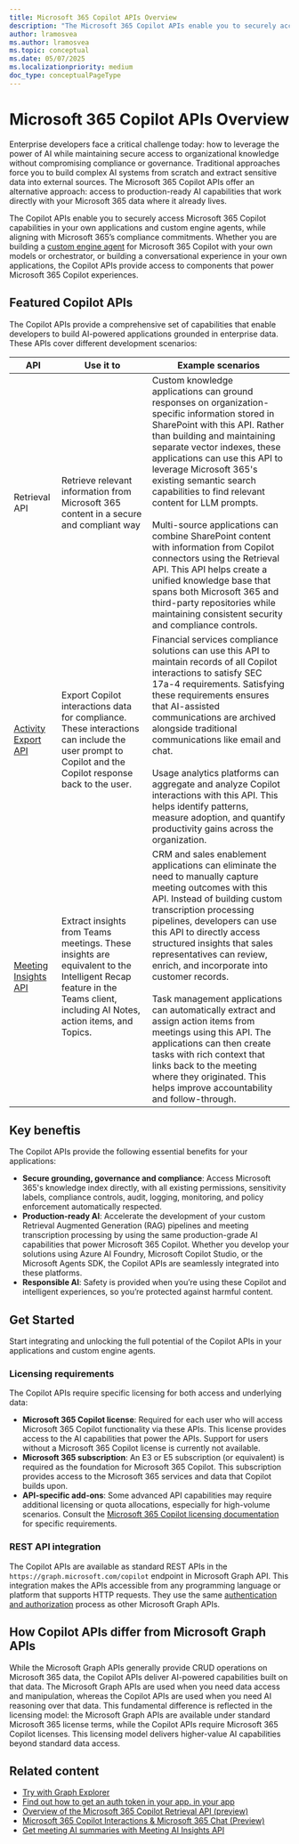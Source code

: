 ```yaml
---
title: Microsoft 365 Copilot APIs Overview
description: "The Microsoft 365 Copilot APIs enable you to securely access Microsoft 365 Copilot capabilities in your own applications and custom engine agents, while aligning with Microsoft 365’s compliance commitments."
author: lramosvea
ms.author: lramosvea
ms.topic: conceptual
ms.date: 05/07/2025
ms.localizationpriority: medium
doc_type: conceptualPageType
---
```


# Microsoft 365 Copilot APIs Overview

Enterprise developers face a critical challenge today: how to leverage the power of AI while maintaining secure access to organizational knowledge without compromising compliance or governance. Traditional approaches force you to build complex AI systems from scratch and extract sensitive data into external sources. The Microsoft 365 Copilot APIs offer an alternative approach: access to production-ready AI capabilities that work directly with your Microsoft 365 data where it already lives.


The Copilot APIs enable you to securely access Microsoft 365 Copilot capabilities in your own applications and custom engine agents, while aligning with Microsoft 365’s compliance commitments. Whether you are building a [custom engine agent](../overview-custom-engine-agent.md) for Microsoft 365 Copilot with your own models or orchestrator, or building a conversational experience in your own applications, the Copilot APIs provide access to components that power Microsoft 365 Copilot experiences.


## Featured Copilot APIs

The Copilot APIs provide a comprehensive set of capabilities that enable developers to build AI-powered applications grounded in enterprise data. These APIs cover different development scenarios: 

| API | Use it to  | Example scenarios |
| --- | ----------- | ---------------- |
| Retrieval API | Retrieve relevant information from Microsoft 365 content in a secure and compliant way | Custom knowledge applications can ground responses on organization-specific information stored in SharePoint with this API. Rather than building and maintaining separate vector indexes, these applications can use this API to leverage Microsoft 365's existing semantic search capabilities to find relevant content for LLM prompts.<br><br>Multi-source applications can combine SharePoint content with information from Copilot connectors using the Retrieval API. This API helps create a unified knowledge base that spans both Microsoft 365 and third-party repositories while maintaining consistent security and compliance controls. |
| [Activity Export API](/graph/api/aiinteractionhistory-getallenterpriseinteractions) | Export Copilot interactions data for compliance. These interactions can include the user prompt to Copilot and the Copilot response back to the user. | Financial services compliance solutions can use this API to maintain records of all Copilot interactions to satisfy SEC 17a-4 requirements. Satisfying these requirements ensures that AI-assisted communications are archived alongside traditional communications like email and chat.<br><br>Usage analytics platforms can aggregate and analyze Copilot interactions with this API. This helps identify patterns, measure adoption, and quantify productivity gains across the organization. |
| [Meeting Insights API](/graph/api/onlinemeeting-list-aiinsights) | Extract insights from Teams meetings. These insights are equivalent to the Intelligent Recap feature in the Teams client, including AI Notes, action items, and Topics. | CRM and sales enablement applications can eliminate the need to manually capture meeting outcomes with this API. Instead of building custom transcription processing pipelines, developers can use this API to directly access structured insights that sales representatives can review, enrich, and incorporate into customer records.<br><br>Task management applications can automatically extract and assign action items from meetings using this API. The applications can then create tasks with rich context that links back to the meeting where they originated. This helps improve accountability and follow-through. |

## Key beneftis

The Copilot APIs provide the following essential benefits for your applications:

- **Secure grounding, governance and compliance**: Access Microsoft 365's knowledge index directly, with all existing permissions, sensitivity labels, compliance controls, audit, logging, monitoring, and policy enforcement automatically respected.
- **Production-ready AI**: Accelerate the development of your custom Retrieval Augmented Generation (RAG) pipelines and meeting transcription processing by using the same production-grade AI capabilities that power Microsoft 365 Copilot. Whether you develop your solutions using Azure AI Foundry, Microsoft Copilot Studio, or the Microsoft Agents SDK, the Copilot APIs are seamlessly integrated into these platforms.
- **Responsible AI**: Safety is provided when you’re using these Copilot and intelligent experiences, so you’re protected against harmful content.

## Get Started 

Start integrating and unlocking the full potential of the Copilot APIs in your applications and custom engine agents.

### Licensing requirements

The Copilot APIs require specific licensing for both access and underlying data: 

- **Microsoft 365 Copilot license**: Required for each user who will access Microsoft 365 Copilot functionality via these APIs. This license provides access to the AI capabilities that power the APIs. Support for users without a Microsoft 365 Copilot license is currently not available.
- **Microsoft 365 subscription**: An E3 or E5 subscription (or equivalent) is required as the foundation for Microsoft 365 Copilot. This subscription provides access to the Microsoft 365 services and data that Copilot builds upon.
- **API-specific add-ons**: Some advanced API capabilities may require additional licensing or quota allocations, especially for high-volume scenarios. Consult the [Microsoft 365 Copilot licensing documentation](/copilot/microsoft-365/microsoft-365-copilot-licensing) for specific requirements. 

### REST API integration

The Copilot APIs are available as standard REST APIs in the `https://graph.microsoft.com/copilot` endpoint in Microsoft Graph API. This integration makes the APIs accessible from any programming language or platform that supports HTTP requests. They use the same [authentication and authorization](/graph/auth/) process as other Microsoft Graph APIs.

## How Copilot APIs differ from Microsoft Graph APIs

While the Microsoft Graph APIs generally provide CRUD operations on Microsoft 365 data, the Copilot APIs deliver AI-powered capabilities built on that data. The Microsoft Graph APIs are used when you need data access and manipulation, whereas the Copilot APIs are used when you need AI reasoning over that data. This fundamental difference is reflected in the licensing model: the Microsoft Graph APIs are available under standard Microsoft 365 license terms, while the Copilot APIs require Microsoft 365 Copilot licenses. This licensing model delivers higher-value AI capabilities beyond standard data access.

## Related content

- [Try with Graph Explorer](https://developer.microsoft.com/graph/graph-explorer)
- [Find out how to get an auth token in your app. in your app](/graph/auth/auth-concepts)
- [Overview of the Microsoft 365 Copilot Retrieval API (preview)](retrieval-api-overview.md)
- [Microsoft 365 Copilot Interactions & Microsoft 365 Chat (Preview)](/microsoftteams/export-teams-content#microsoft-365-copilot-interactions--microsoft-365-chat-preview)
- [Get meeting AI summaries with Meeting AI Insights API](/microsoftteams/platform/graph-api/meeting-transcripts/meeting-insights)
